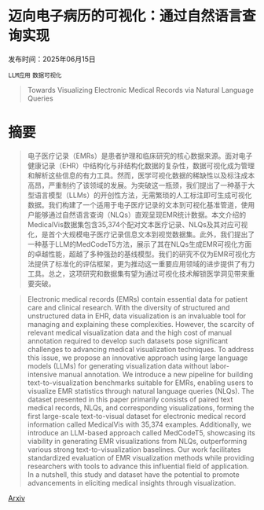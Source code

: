 # 迈向电子病历的可视化：通过自然语言查询实现

发布时间：2025年06月15日

`LLM应用` `数据可视化`

> Towards Visualizing Electronic Medical Records via Natural Language Queries

# 摘要

> 电子医疗记录（EMRs）是患者护理和临床研究的核心数据来源。面对电子健康记录（EHR）中结构化与非结构化数据的复杂性，数据可视化成为管理和解析这些信息的有力工具。然而，医学可视化数据的稀缺性以及标注成本高昂，严重制约了该领域的发展。为突破这一瓶颈，我们提出了一种基于大型语言模型（LLMs）的开创性方法，无需繁琐的人工标注即可生成可视化数据。我们构建了一个适用于电子医疗记录的文本到可视化基准管道，使用户能够通过自然语言查询（NLQs）直观呈现EMR统计数据。本文介绍的MedicalVis数据集包含35,374个配对文本医疗记录、NLQs及其对应可视化，是首个大规模电子医疗记录信息文本到视觉数据集。此外，我们提出了一种基于LLM的MedCodeT5方法，展示了其在NLQs生成EMR可视化方面的卓越性能，超越了多种强劲的基线模型。我们的研究不仅为EMR可视化方法提供了标准化的评估框架，更为推动这一重要应用领域的进步提供了有力工具。总之，这项研究和数据集有望为通过可视化技术解锁医学洞见带来重要突破。

> Electronic medical records (EMRs) contain essential data for patient care and clinical research. With the diversity of structured and unstructured data in EHR, data visualization is an invaluable tool for managing and explaining these complexities. However, the scarcity of relevant medical visualization data and the high cost of manual annotation required to develop such datasets pose significant challenges to advancing medical visualization techniques. To address this issue, we propose an innovative approach using large language models (LLMs) for generating visualization data without labor-intensive manual annotation. We introduce a new pipeline for building text-to-visualization benchmarks suitable for EMRs, enabling users to visualize EMR statistics through natural language queries (NLQs). The dataset presented in this paper primarily consists of paired text medical records, NLQs, and corresponding visualizations, forming the first large-scale text-to-visual dataset for electronic medical record information called MedicalVis with 35,374 examples. Additionally, we introduce an LLM-based approach called MedCodeT5, showcasing its viability in generating EMR visualizations from NLQs, outperforming various strong text-to-visualization baselines. Our work facilitates standardized evaluation of EMR visualization methods while providing researchers with tools to advance this influential field of application. In a nutshell, this study and dataset have the potential to promote advancements in eliciting medical insights through visualization.

[Arxiv](https://arxiv.org/abs/2506.12837)